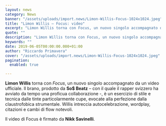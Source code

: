 ```yaml
---
layout: news
category: News
banner: "/assets/uploads/import.news/Limon-Willis-Focus-1024x1024.jpeg"
title: "Limon Willis – Focus: video"
excerpt: "Limon Willis torna con Focus, un nuovo singolo accompagnato da un video ufficiale. Il brano, prodotto da So$ Beatz – con il quale il rapper svizzero ha avviato da tempo una proficua collaborazione -, è un esercizio di stile e tecnica dalle tinte particolarmente cupe, evocate alla perfezione dalla claustrofobica strumentale. Willis intreccia autocelebrazione, wordplay, [&hellip"
quote: ""
description: "Limon Willis torna con Focus, un nuovo singolo accompagnato da un video ufficiale. Il brano, prodotto da So$ Beatz – con il quale il rapper svizzero ha avviato da tempo una proficua collaborazione -, è un esercizio di stile e tecnica dalle tinte particolarmente cupe, evocate alla perfezione dalla claustrofobica strumentale. Willis intreccia autocelebrazione, wordplay, [&hellip"
keywords: ""
date: 2019-06-05T00:00:00.000+01:00
author: "Riccardo Primavera"
cover: "/assets/uploads/import.news/Limon-Willis-Focus-1024x1024.jpeg"
pagination:
  enabled: true

---
```


**Limon Willis** torna con _Focus_, un nuovo singolo accompagnato da un video ufficiale. Il brano, prodotto da **So$ Beatz** – con il quale il rapper svizzero ha avviato da tempo una proficua collaborazione -, è un esercizio di stile e tecnica dalle tinte particolarmente cupe, evocate alla perfezione dalla claustrofobica strumentale. Willis intreccia autocelebrazione, wordplay, citazioni e cambi di flow notevoli.

Il video di Focus è firmato da **Nikk Savinelli**.